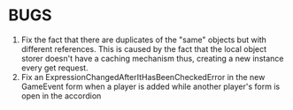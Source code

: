 # BUGS

1. Fix the fact that there are duplicates of the "same" objects but with different references.
    This is caused by the fact that the local object storer doesn't have a caching mechanism
    thus, creating a new instance every get request.
2. Fix an ExpressionChangedAfterItHasBeenCheckedError in the new GameEvent form when a player is added while another player's form is open in the accordion